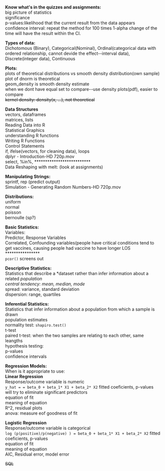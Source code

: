 **Know what's in the quizzes and assignments:**  
big picture of statistics  
significance  
p-values:likelihood that the current result from the data appears  
confidence interval: repeat the method for 100 times 1-alpha change of the time will have the result within the CI.  

**Types of data:**  
Dichotomous (Binary), Categorical(Nominal), Ordinal(categorical data with ordered relationship, cannot devide the effect--interval data), Discrete(integer data), Continuous  

**Plots:**  
plots of theoretical distributions vs smooth density distribution(own sample)  
plot of dnorm is theoretical  
geom_density is smooth density estimate    
when we dont have equal set to compare--use density plots(pdf), easier to compare   
~~kernel density: density(x, ...), not theoretical~~  

**Data Structures**  
vectors, dataframes  
matrices, lists   
Reading Data into R  
Statistical Graphics   
understanding R functions  
Writing R Functions   
Control Statements  
  if, ifelse(vectors, for cleaning data), loops   
dplyr - Introduction-HD 720p.mov   
 select, %in%, **************************  
Data Reshaping with melt: (look at assignments)  


**Manipulating Strings:**   
 sprintf, rep (predict output)  
 Simulation - Generating Random Numbers-HD 720p.mov  
   
**Distributions:**  
     uniform  
     normal  
     poisson  
     bernoulle (sp?)  

**Basic Statistics:**  
Variables:  
Predictor, Response Variables  
Correlated, Confounding variables(people have critical conditions tend to get vaccines, causing people had vaccine to have longer LOS  ****************  
`pcor()` screens out  

**Descriptive Statistics:**   
  Statistics that describe a *dataset rather than infer information about a related *population  
     central tendency: mean, median, mode*  
     spread: variance, standard deviation  
     dispersion: range, quartiles  


**Inferential Statistics:**   
  Statistics that infer information about a population from which a sample is drawn  
     population estimates  
        normality test: `shapiro.test()`  
        t-test     
        paired t-test: when the two samples are relating to each other, same leangths  
     hypothesis testing:  
        p-values  
        confidence intervals  
 
**Regression Models:**   
When is it appropriate to use:  
**Linear Regression**  
      Response/outcome variable is numeric  
      `y_hat = = beta_0 + beta_1* X1 + beta_2* X2`
   fitted coeficients, p-values  
      will try to eliminate significant predictors  
   equation of fit  
   meaning of equation  
   R^2, residual plots  
   anova: measure eof goodness of fit  
   
**Logistic Regression**  
      Response/outcome variable is categorical  
      `log (p(positive)/p(negative) ) = beta_0 + beta_1* X1 + beta_2* X2` 
   fitted coeficients, p-values  
   equation  of fit  
   meaning of equation  
   AIC, Residual error, model error  
     

~~SQL~~  


    

 
